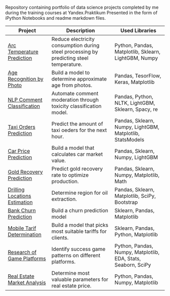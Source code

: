 Repository containing portfolio of data science projects completed by me during the training courses at Yandex.Praktikum
Presented in the form of iPython Notebooks and readme markdown files. 


| Project | Description | Used Libraries |
| ------- | ----------- | -------------- |
| [Arc Temperature Prediction](https://github.com/AndreiChernovJr/Yandex_practicum_ds_projects/tree/113cbdf0eaf23ec8a441b05e21b9ae57ccf5fd18/11_arc_temperatures_prediction) | Reduce electricity consumption during steel processing by predicting steel temperature. | Python, Pandas, Matplotlib, Sklearn, LightGBM, Numpy |
| [Age Recognition by Photo](https://github.com/AndreiChernovJr/Yandex_practicum_ds_projects/tree/fa10960cee51f13104783740eec957327de7cb4b/10_age_recognition) | Build a model to determine approximate age from photos. | Pandas, TesorFlow, Keras, Matplotlib |
| [NLP Comment Classification](https://github.com/AndreiChernovJr/Yandex_practicum_ds_projects/tree/fa10960cee51f13104783740eec957327de7cb4b/09_wikishop_nlp) | Automate comment moderation through toxicity classification model. | Pandas, Python, NLTK, LightGBM, Sklearn, Spacy, re |
| [Taxi Orders Prediction](https://github.com/AndreiChernovJr/Yandex_practicum_ds_projects/tree/fa10960cee51f13104783740eec957327de7cb4b/08_taxi_orders) | Predict the amount of taxi oeders for the next hour. | Pandas, Sklearn, Numpy, LightGBM, Matplotlib, StatsModels |
| [Car Price Prediction](https://github.com/AndreiChernovJr/Yandex_practicum_ds_projects/tree/113cbdf0eaf23ec8a441b05e21b9ae57ccf5fd18/07_car_prices_prediciton) | Build a model that calculates car market value. | Pandas, Sklearn, Numpy, LightGBM |
| [Gold Recovery Prediction](https://github.com/AndreiChernovJr/Yandex_practicum_ds_projects/tree/fa10960cee51f13104783740eec957327de7cb4b/06_gold_recovery) | Predict gold recovery rate to optimize production. | Pandas, Sklearn, Numpy, Matplotlib, Math |
| [Drilling Locations Estimation](https://github.com/AndreiChernovJr/Yandex_practicum_ds_projects/tree/fa10960cee51f13104783740eec957327de7cb4b/05_drilling%20_locations) | Determine region for oil extraction. | Pandas, Sklearn, Matplotlib, SciPy, Bootstrap |
| [Bank Churn Prediction](https://github.com/AndreiChernovJr/Yandex_practicum_ds_projects/tree/fa10960cee51f13104783740eec957327de7cb4b/04_bank_churn_prediction) | Build a churn prediction model | Sklearn, Pandas, Matplotlib |
| [Mobile Tarif Determination](https://github.com/AndreiChernovJr/Yandex_practicum_ds_projects/tree/fa10960cee51f13104783740eec957327de7cb4b/03_mobile_tarifs) | Build a model that picks most suitable tariffs for clients. | Sklearn, Pandas, Python, Matplotlib |
| [Research of Game Platforms](https://github.com/AndreiChernovJr/Yandex_practicum_ds_projects/tree/fa10960cee51f13104783740eec957327de7cb4b/02_research_of_game_platforms) | Identify success game patterns on different platforms. | Python, Pandas, Numpy, Matplotlib, EDA, Stats, Seaborn, SciPy |
| [Real Estate Market Analysis](https://github.com/AndreiChernovJr/Yandex_practicum_ds_projects/tree/fa10960cee51f13104783740eec957327de7cb4b/01_real_estate_market_analysis) | Determine most valuable parameters for real estate price. | Python, Pandas, Numpy, Matplotlib |